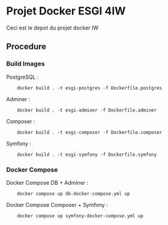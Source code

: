 
# Projet Docker ESGI 4IW

Ceci est le depot du projet docker IW

## Procedure

### Build Images
PostgreSQL :
```
    docker build . -t esgi-postgres -f Dockerfile.postgres
```

Adminer :
```
    docker build . -t esgi-adminer -f Dockerfile.adminer
```

Composer :
```
    docker build . -t esgi-composer -f Dockerfile.composer
```

Symfony :
```
    docker build . -t esgi-symfony -f Dockerfile.symfony
```

### Docker Compose
Docker Compose DB + Adminer :
```
    docker compose up db-docker-compose.yml up
```

Docker Compose Composer + Symfony :
```
    docker compose up symfony-docker-compose.yml up
```